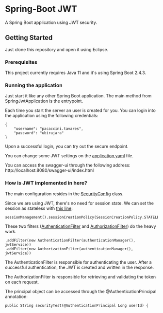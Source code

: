 # Spring-Boot JWT

A Spring Boot application using JWT security.

## Getting Started

Just clone this repository and open it using Eclipse.

### Prerequisites

This project currently requires Java 11 and it's using Spring Boot 2.4.3.

### Running the application

Just start it like any other Spring Boot application. The main method from SpringJwtApplication is the entrypoint.

Each time you start the server an user is created for you. You can login into the application using the following credentials:
```
{
    "username": "pacaccini.tavares",
    "password": "ubirajara"
}
```
Upon a successful login, you can try out the secure endpoint.

You can change some JWT settings on the [application.yaml](https://github.com/felipeAndrade0918/spring-boot-jwt/blob/master/src/main/resources/application.yaml) file.

You can access the swagger-ui through the following address: http://localhost:8080/swagger-ui/index.html

### How is JWT implemented in here?

The main configuration resides in the [SecurityConfig](https://github.com/felipeAndrade0918/spring-boot-jwt/blob/master/src/main/java/com/felipeandrade0918/springjwt/config/security/SecurityConfig.java) class.

Since we are using JWT, there's no need for session state. We can set the session as stateless with [this line](https://github.com/felipeAndrade0918/spring-boot-jwt/blob/master/src/main/java/com/felipeandrade0918/springjwt/config/security/SecurityConfig.java#L53):
```
sessionManagement().sessionCreationPolicy(SessionCreationPolicy.STATELESS)
```

These two filters ([AuthenticationFilter](https://github.com/felipeAndrade0918/spring-boot-jwt/blob/master/src/main/java/com/felipeandrade0918/springjwt/config/security/filter/AuthenticationFilter.java) and [AuthorizationFilter](https://github.com/felipeAndrade0918/spring-boot-jwt/blob/master/src/main/java/com/felipeandrade0918/springjwt/config/security/filter/AuthorizationFilter.java)) do the heavy work.
```
.addFilter(new AuthenticationFilter(authenticationManager(), jwtService))
.addFilter(new AuthorizationFilter(authenticationManager(), jwtService))
```

The AuthenticationFilter is responsible for authenticating the user. After a successful authentication, the JWT is created and written in the response.

The AuthorizationFilter is responsible for retrieving and validating the token on each request.

The principal object can be accessed through the @AuthenticationPrincipal annotation:
```
public String securityTest(@AuthenticationPrincipal Long userId) {
```
